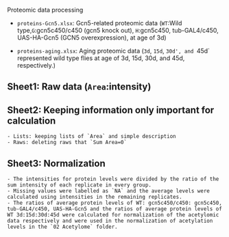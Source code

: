 Proteomic data processing 

- `proteins-Gcn5.xlsx`: Gcn5-related proteomic data (`WT`:Wild type,`G`:gcn5c450/c450 (gcn5 knock out), `H`:gcn5c450, tub-GAL4/c450, UAS-HA-Gcn5 (GCN5 overexpression), at age of 3d)

- `proteins-aging.xlsx`: Aging proteomic data (`3d`, `15d`, `30d', and `45d` represented wild type flies at age of 3d, 15d, 30d, and 45d, respectively.)

## Sheet1: Raw data (`Area`:intensity)

## Sheet2: Keeping information only important for calculation

	- Lists: keeping lists of `Area` and simple description
	- Raws: deleting raws that `Sum Area=0`

## Sheet3: Normalization

	- The intensities for protein levels were divided by the ratio of the sum intensity of each replicate in every group.
	- Missing values were labelled as `NA` and the average levels were calculated using intensities in the remaining replicates.
	- The ratios of average protein levels of WT: gcn5c450/c450: gcn5c450, tub-GAL4/c450, UAS-HA-Gcn5 and the ratios of average protein levels of WT 3d:15d:30d:45d were calculated for normalization of the acetylomic data respectively and were used in the normalization of acetylation levels in the `02 Acetylome` folder.
